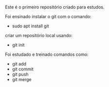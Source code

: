 Este é o primeiro repositório criado para estudos.

Foi ensinado instalar o git com o comando:

- sudo apt install git

criar um repositório local usando:

- git init

Foi estudado e treinado comandos como:

- git add
- git commit
- git push
- git merge

